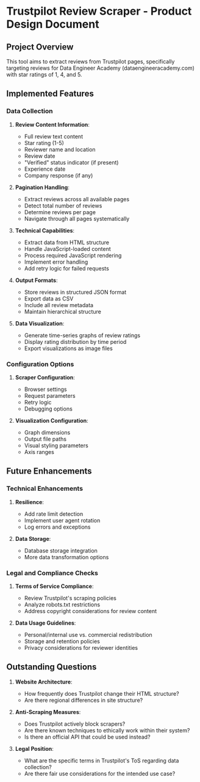 # Trustpilot Review Scraper - Product Design Document

## Project Overview
This tool aims to extract reviews from Trustpilot pages, specifically targeting reviews for Data Engineer Academy (dataengineeracademy.com) with star ratings of 1, 4, and 5.

## Implemented Features

### Data Collection
1. **Review Content Information**:
   - Full review text content
   - Star rating (1-5)
   - Reviewer name and location
   - Review date
   - "Verified" status indicator (if present)
   - Experience date
   - Company response (if any)

2. **Pagination Handling**:
   - Extract reviews across all available pages
   - Detect total number of reviews
   - Determine reviews per page
   - Navigate through all pages systematically

3. **Technical Capabilities**:
   - Extract data from HTML structure
   - Handle JavaScript-loaded content
   - Process required JavaScript rendering
   - Implement error handling
   - Add retry logic for failed requests

4. **Output Formats**:
   - Store reviews in structured JSON format
   - Export data as CSV
   - Include all review metadata
   - Maintain hierarchical structure

5. **Data Visualization**:
   - Generate time-series graphs of review ratings
   - Display rating distribution by time period
   - Export visualizations as image files

### Configuration Options
1. **Scraper Configuration**:
   - Browser settings
   - Request parameters
   - Retry logic
   - Debugging options

2. **Visualization Configuration**:
   - Graph dimensions
   - Output file paths
   - Visual styling parameters
   - Axis ranges

## Future Enhancements

### Technical Enhancements
1. **Resilience**:
   - Add rate limit detection
   - Implement user agent rotation
   - Log errors and exceptions

2. **Data Storage**:
   - Database storage integration
   - More data transformation options

### Legal and Compliance Checks
1. **Terms of Service Compliance**:
   - Review Trustpilot's scraping policies
   - Analyze robots.txt restrictions
   - Address copyright considerations for review content

2. **Data Usage Guidelines**:
   - Personal/internal use vs. commercial redistribution
   - Storage and retention policies
   - Privacy considerations for reviewer identities

## Outstanding Questions

1. **Website Architecture**:
   - How frequently does Trustpilot change their HTML structure?
   - Are there regional differences in site structure?

2. **Anti-Scraping Measures**:
   - Does Trustpilot actively block scrapers?
   - Are there known techniques to ethically work within their system?
   - Is there an official API that could be used instead?

3. **Legal Position**:
   - What are the specific terms in Trustpilot's ToS regarding data collection?
   - Are there fair use considerations for the intended use case? 